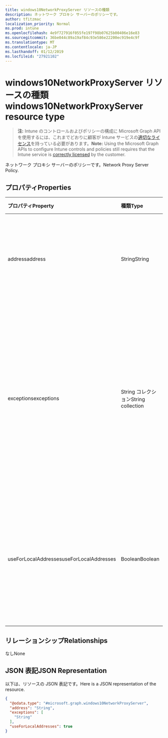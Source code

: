 ```yaml
---
title: windows10NetworkProxyServer リソースの種類
description: ネットワーク プロキシ サーバーのポリシーです。
author: tfitzmac
localization_priority: Normal
ms.prod: intune
ms.openlocfilehash: 4e9f727916f055fe197f98b07625b00406e16e83
ms.sourcegitcommit: 36be044c89a19af84c93e586e22200ec919e4c9f
ms.translationtype: MT
ms.contentlocale: ja-JP
ms.lasthandoff: 01/12/2019
ms.locfileid: "27921102"
---
```

# <a name="windows10networkproxyserver-resource-type"></a><span data-ttu-id="270c3-103">windows10NetworkProxyServer リソースの種類</span><span class="sxs-lookup"><span data-stu-id="270c3-103">windows10NetworkProxyServer resource type</span></span>

> <span data-ttu-id="270c3-104">**注:** Intune のコントロールおよびポリシーの構成に Microsoft Graph API を使用するには、これまでどおりに顧客が Intune サービスの[適切なライセンス](https://go.microsoft.com/fwlink/?linkid=839381)を持っている必要があります。</span><span class="sxs-lookup"><span data-stu-id="270c3-104">**Note:** Using the Microsoft Graph APIs to configure Intune controls and policies still requires that the Intune service is [correctly licensed](https://go.microsoft.com/fwlink/?linkid=839381) by the customer.</span></span>

<span data-ttu-id="270c3-105">ネットワーク プロキシ サーバーのポリシーです。</span><span class="sxs-lookup"><span data-stu-id="270c3-105">Network Proxy Server Policy.</span></span>
## <a name="properties"></a><span data-ttu-id="270c3-106">プロパティ</span><span class="sxs-lookup"><span data-stu-id="270c3-106">Properties</span></span>
|<span data-ttu-id="270c3-107">プロパティ</span><span class="sxs-lookup"><span data-stu-id="270c3-107">Property</span></span>|<span data-ttu-id="270c3-108">種類</span><span class="sxs-lookup"><span data-stu-id="270c3-108">Type</span></span>|<span data-ttu-id="270c3-109">説明</span><span class="sxs-lookup"><span data-stu-id="270c3-109">Description</span></span>|
|:---|:---|:---|
|<span data-ttu-id="270c3-110">address</span><span class="sxs-lookup"><span data-stu-id="270c3-110">address</span></span>|<span data-ttu-id="270c3-111">String</span><span class="sxs-lookup"><span data-stu-id="270c3-111">String</span></span>|<span data-ttu-id="270c3-112">プロキシ サーバーへのアドレス。</span><span class="sxs-lookup"><span data-stu-id="270c3-112">Address to the proxy server.</span></span> <span data-ttu-id="270c3-113"><server>\[“:”<port>\] 形式でアドレスを指定します</span><span class="sxs-lookup"><span data-stu-id="270c3-113">Specify an address in the format <server>\[“:”<port>\]</span></span>|
|<span data-ttu-id="270c3-114">exceptions</span><span class="sxs-lookup"><span data-stu-id="270c3-114">exceptions</span></span>|<span data-ttu-id="270c3-115">String コレクション</span><span class="sxs-lookup"><span data-stu-id="270c3-115">String collection</span></span>|<span data-ttu-id="270c3-116">プロキシ サーバーを使用できないアドレス。</span><span class="sxs-lookup"><span data-stu-id="270c3-116">Addresses that should not use the proxy server.</span></span> <span data-ttu-id="270c3-117">システムは、このノードで指定されたもので始まるアドレスに対してプロキシ サーバーを使用しません。</span><span class="sxs-lookup"><span data-stu-id="270c3-117">The system will not use the proxy server for addresses beginning with what is specified in this node.</span></span>|
|<span data-ttu-id="270c3-118">useForLocalAddresses</span><span class="sxs-lookup"><span data-stu-id="270c3-118">useForLocalAddresses</span></span>|<span data-ttu-id="270c3-119">Boolean</span><span class="sxs-lookup"><span data-stu-id="270c3-119">Boolean</span></span>|<span data-ttu-id="270c3-120">ローカル (イントラネット) アドレスにプロキシ サーバーを使用する必要があるかどうかを指定します。</span><span class="sxs-lookup"><span data-stu-id="270c3-120">Specifies whether the proxy server should be used for local (intranet) addresses.</span></span>|

## <a name="relationships"></a><span data-ttu-id="270c3-121">リレーションシップ</span><span class="sxs-lookup"><span data-stu-id="270c3-121">Relationships</span></span>
<span data-ttu-id="270c3-122">なし</span><span class="sxs-lookup"><span data-stu-id="270c3-122">None</span></span>
## <a name="json-representation"></a><span data-ttu-id="270c3-123">JSON 表記</span><span class="sxs-lookup"><span data-stu-id="270c3-123">JSON Representation</span></span>
<span data-ttu-id="270c3-124">以下は、リソースの JSON 表記です。</span><span class="sxs-lookup"><span data-stu-id="270c3-124">Here is a JSON representation of the resource.</span></span>
<!-- {
  "blockType": "resource",
  "@odata.type": "microsoft.graph.windows10NetworkProxyServer"
}
-->
``` json
{
  "@odata.type": "#microsoft.graph.windows10NetworkProxyServer",
  "address": "String",
  "exceptions": [
    "String"
  ],
  "useForLocalAddresses": true
}
```



